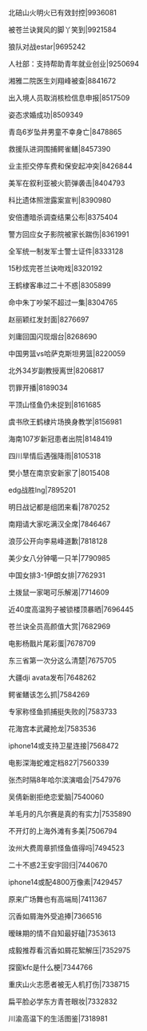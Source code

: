 北碚山火明火已有效封控|9936081

被苍兰诀巽风的脚丫笑到|9921584

狼队对战estar|9695242

人社部：支持帮助青年就业创业|9250694

湘雅二院医生刘翔峰被查|8841672

出入境人员取消核检信息申报|8517509

姿态求婚成功|8509349

青岛6岁坠井男童不幸身亡|8478865

救援队进洞围捕鳄雀鳝|8457390

业主拒交停车费和保安起冲突|8426844

美军在叙利亚被火箭弹袭击|8404793

科比遗体照泄露案宣判|8390980

安倍遭暗杀调查结果公布|8375404

警方回应女子影院被家长踹伤|8361991

全军统一制发军士警士证件|8333128

15秒炫完苍兰诀吻戏|8320192

王鹤棣客串过二十不惑|8305899

命中朱丁吵架不超过一集|8304765

赵丽颖红发封面|8276697

刘庸回国闪现烟台|8268690

中国男篮vs哈萨克斯坦男篮|8220059

北外34岁副教授离世|8206817

罚罪开播|8189034

平顶山怪鱼仍未捉到|8161685

虞书欣王鹤棣片场换身教学|8156981

海南107岁新冠患者出院|8148419

四川旱情后遇强降雨|8105318

樊小慧在南京安新家了|8015408

edg战胜lng|7895201

明日战记都是组团来看|7870252

南翔请大家吃满汉全席|7846467

浪莎公开向李易峰道歉|7818128

美少女八分钟噶一只羊|7790985

中国女排3-1伊朗女排|7762931

土拨鼠一家喝可乐解渴|7714609

近40度高温狗子被锁楼顶暴晒|7696445

苍兰诀全员高颜值大赏|7682969

电影杨戬片尾彩蛋|7678709

东三省第一次分这么清楚|7675705

大疆dji avata发布|7648262

鳄雀鳝该怎么抓|7584269

专家称怪鱼抓捕挺失败的|7583733

花海宫本武藏抢龙|7583536

iphone14或支持卫星连接|7568472

电影深海蛇难定档827|7560339

张杰时隔8年哈尔滨演唱会|7547976

吴倩新剧拒绝恋爱脑|7540060

羊毛月的凡尔赛是真的有实力|7535890

不开灯的上海外滩有多美|7506794

汝州大费周章抓怪鱼值得吗|7494523

二十不惑2王安宇回归|7440670

iphone14或配4800万像素|7429457

原来广场舞也有高端局|7411367

沉香如屑海外受追捧|7366516

暧昧期的情不自知最好磕|7353613

成毅推荐看沉香如屑花絮解压|7352975

探窗kfc是什么梗|7344766

重庆山火志愿者被无人机打伤|7338715

扁平脸必学东方青苍眼妆|7332832

川渝高温下的生活图鉴|7318981

